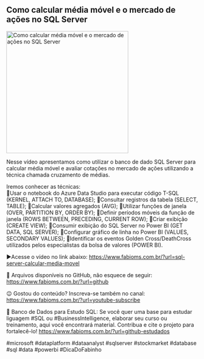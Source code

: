 ## Como calcular média móvel e o mercado de ações no SQL Server

<img src="https://fabioms.com.br//uploads/youtube/Slide54.png" alt="Como calcular média móvel e o mercado de ações no SQL Server" title="SQL Server" width="320"/>

Nesse vídeo apresentamos como utilizar o banco de dado SQL Server para calcular média móvel e avaliar cotações no mercado de ações utilizando a técnica chamada cruzamento de médias.  

Iremos conhecer as técnicas:  
🔹Usar o notebook do Azure Data Studio para executar código T-SQL (KERNEL, ATTACH TO, DATABASE);
🔹Consultar registros da tabela (SELECT, TABLE);
🔹Calcular valores agregados (AVG);
🔹Utilizar funções de janela (OVER, PARTITION BY, ORDER BY);
🔹Definir períodos móveis da função de janela (ROWS BETWEEN, PRECEDING, CURRENT ROW);
🔹Criar exibição (CREATE VIEW);
🔹Consumir exibição do SQL Server no Power BI (GET DATA, SQL SERVER);
🔹Configurar gráfico de linha no Power BI (VALUES, SECONDARY VALUES);
🔹Identificar os eventos Golden Cross/DeathCross utilizados pelos especialistas da bolsa de valores (POWER BI).  

▶️Acesse o vídeo no link abaixo:
https://www.fabioms.com.br/?url=sql-server-calcular-media-movel

📁 Arquivos disponíveis no GitHub, não esquece de seguir:
https://www.fabioms.com.br/?url=github

😉 Gostou do conteúdo? Inscreva-se também no canal:
https://www.fabioms.com.br/?url=youtube-subscribe

🎁 Banco de Dados para Estudo SQL:
Se você quer uma base para estudar liguagem #SQL ou #BusinessIntelligence, elaborar seu curso ou treinamento, aqui você encontrará material. 
Contribua e cite o projeto para fortalecê-lo!
https://www.fabioms.com.br/?url=github-estudados

#microsoft #dataplatform #dataanalyst #sqlserver #stockmarket #database #sql #data  #powerbi #DicaDoFabinho
